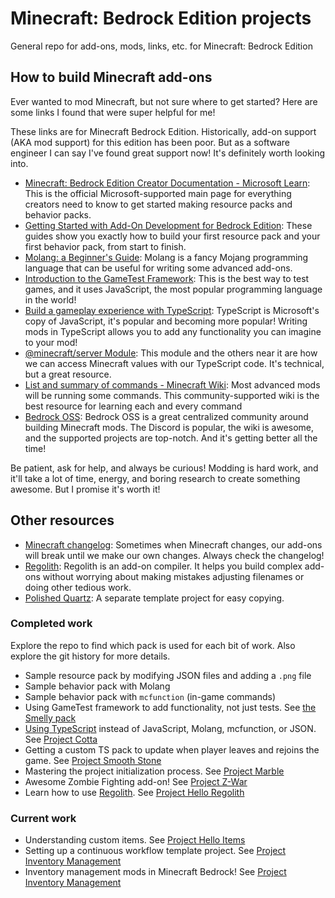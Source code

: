 # Minecraft: Bedrock Edition projects

General repo for add-ons, mods, links, etc. for Minecraft: Bedrock Edition

## How to build Minecraft add-ons

Ever wanted to mod Minecraft, but not sure where to get started? Here are some links I found that were super helpful for me!

These links are for Minecraft Bedrock Edition. Historically, add-on support (AKA mod support) for this edition has been poor. But as a software engineer I can say I've found great support now! It's definitely worth looking into.

- [Minecraft: Bedrock Edition Creator Documentation - Microsoft Learn](https://learn.microsoft.com/en-us/minecraft/creator): This is the official Microsoft-supported main page for everything creators need to know to get started making resource packs and behavior packs.
- [Getting Started with Add-On Development for Bedrock Edition](https://learn.microsoft.com/en-us/minecraft/creator/documents/gettingstarted): These guides show you exactly how to build your first resource pack and your first behavior pack, from start to finish.
- [Molang: a Beginner's Guide](https://learn.microsoft.com/en-us/minecraft/creator/documents/molangbeginnersguide): Molang is a fancy Mojang programming language that can be useful for writing some advanced add-ons.
- [Introduction to the GameTest Framework](https://learn.microsoft.com/en-us/minecraft/creator/documents/gametestgettingstarted): This is the best way to test games, and it uses JavaScript, the most popular programming language in the world!
- [Build a gameplay experience with TypeScript](https://learn.microsoft.com/en-us/minecraft/creator/documents/scriptinggettingstarted): TypeScript is Microsoft's copy of JavaScript, it's popular and becoming more popular! Writing mods in TypeScript allows you to add any functionality you can imagine to your mod!
- [@minecraft/server Module](https://learn.microsoft.com/en-us/minecraft/creator/scriptapi/minecraft/server/minecraft-server): This module and the others near it are how we can access Minecraft values with our TypeScript code. It's technical, but a great resource.
- [List and summary of commands - Minecraft Wiki](https://minecraft.wiki/w/Commands#List_and_summary_of_commands): Most advanced mods will be running some commands. This community-supported wiki is the best resource for learning each and every command
- [Bedrock OSS](https://github.com/Bedrock-OSS): Bedrock OSS is a great centralized community around building Minecraft mods. The Discord is popular, the wiki is awesome, and the supported projects are top-notch. And it's getting better all the time!

Be patient, ask for help, and always be curious! Modding is hard work, and it'll take a lot of time, energy, and boring research to create something awesome. But I promise it's worth it!

## Other resources

- [Minecraft changelog](https://feedback.minecraft.net/hc/en-us/sections/360001186971-Release-Changelogs): Sometimes when Minecraft changes, our add-ons will break until we make our own changes. Always check the changelog!
- [Regolith](https://bedrock-oss.github.io/regolith): Regolith is an add-on compiler. It helps you build complex add-ons without worrying about making mistakes adjusting filenames or doing other tedious work.
- [Polished Quartz](https://github.com/mark-wiemer/mcbr-polished-quartz): A separate template project for easy copying.

### Completed work

Explore the repo to find which pack is used for each bit of work. Also explore the git history for more details.

- Sample resource pack by modifying JSON files and adding a `.png` file
- Sample behavior pack with Molang
- Sample behavior pack with `mcfunction` (in-game commands)
- Using GameTest framework to add functionality, not just tests. See [the Smelly pack](./behavior-packs/smelly-pack/README.md)
- [Using TypeScript](https://learn.microsoft.com/en-us/minecraft/creator/documents/scriptinggettingstarted) instead of JavaScript, Molang, mcfunction, or JSON. See [Project Cotta](./projects/archive/cotta/README.md)
- Getting a custom TS pack to update when player leaves and rejoins the game. See [Project Smooth Stone](./projects/archive/smoothStone/README.md)
- Mastering the project initialization process. See [Project Marble](./projects/archive/marble/README.md)
- Awesome Zombie Fighting add-on! See [Project Z-War](./projects/archive/zombieWar/README.md)
- Learn how to use [Regolith](https://github.com/Bedrock-OSS/regolith). See [Project Hello Regolith](./projects/archive/helloRegolith)

### Current work

- Understanding custom items. See [Project Hello Items](./projects/helloItems)
- Setting up a continuous workflow template project. See [Project Inventory Management](./projects/archive/inventoryManagement)
- Inventory management mods in Minecraft Bedrock! See [Project Inventory Management](./projects/archive/inventoryManagement)
